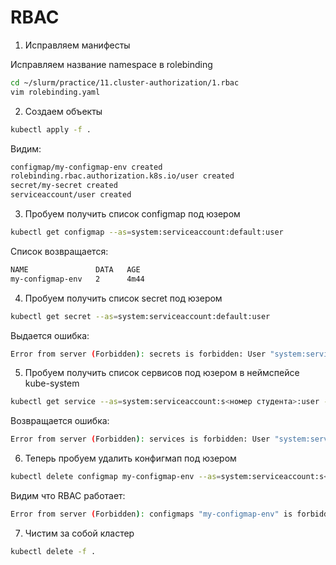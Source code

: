 # RBAC

1) Исправляем манифесты

Исправляем название namespace в rolebinding

```bash
cd ~/slurm/practice/11.cluster-authorization/1.rbac
vim rolebinding.yaml
```

2) Создаем объекты

```bash
kubectl apply -f .

```

Видим:

```bash
configmap/my-configmap-env created
rolebinding.rbac.authorization.k8s.io/user created
secret/my-secret created
serviceaccount/user created
```

3) Пробуем получить список configmap под юзером

```bash
kubectl get configmap --as=system:serviceaccount:default:user
```

Список возвращается:
```bash
NAME               DATA   AGE
my-configmap-env   2      4m44
```

4) Пробуем получить список secret под юзером

```bash
kubectl get secret --as=system:serviceaccount:default:user
```

Выдается ошибка:
```bash
Error from server (Forbidden): secrets is forbidden: User "system:serviceaccount:s000001:user" cannot list resource "secrets" in API group "" in the namespace "s000001"
```

5) Пробуем получить список сервисов под юзером в неймспейсе kube-system

```bash
kubectl get service --as=system:serviceaccount:s<номер студента>:user -n kube-system
```

Возвращается ошибка:
```bash
Error from server (Forbidden): services is forbidden: User "system:serviceaccount:s000001:user" cannot list resource "services" in API group "" in the namespace "kube-system"
```

6) Теперь пробуем удалить конфигмап  под юзером

```bash
kubectl delete configmap my-configmap-env --as=system:serviceaccount:s<номер студента>:user kubernetes
```

Видим что RBAC работает:

```bash
Error from server (Forbidden): configmaps "my-configmap-env" is forbidden: User "system:serviceaccount:s000001:user" cannot delete resource "configmaps" in API group "" in the namespace "s000001"
```

7) Чистим за собой кластер

```bash
kubectl delete -f .
```